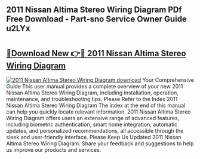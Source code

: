 ## 2011 Nissan Altima Stereo Wiring Diagram PDf Free Download - Part-sno Service Owner Guide u2LYx

# <h2><a href="http://dfp4fbw.blite.top/?on=2011+Nissan+Altima+Stereo+Wiring+Diagram">🔗Download New 👉🔴 2011 Nissan Altima Stereo Wiring Diagram</a></h2>

[![2011 Nissan Altima Stereo Wiring Diagram download](https://i.imgur.com/lujVjoI.png)](http://dfp4fbw.blite.top/?on=2011+Nissan+Altima+Stereo+Wiring+Diagram)
Your Comprehensive Guide This user manual provides a complete overview of your new 2011 Nissan Altima Stereo Wiring Diagram, including installation, operation, maintenance, and troubleshooting tips. Please Refer to the Index 2011 Nissan Altima Stereo Wiring Diagram The index at the end of this manual can help you quickly locate relevant information. 2011 Nissan Altima Stereo Wiring Diagram offers users an extensive range of advanced features, including biometric authentication, smart home integration, automatic updates, and personalized recommendations, all accessible through the sleek and user-friendly interface. Please Keep Us Updated 2011 Nissan Altima Stereo Wiring Diagram. Share your feedback and suggestions to help us improve our products and services.
